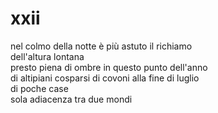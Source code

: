 # xxii

nel colmo della notte è più astuto il richiamo  
dell'altura lontana  
presto piena di ombre in questo punto dell'anno  
di altipiani cosparsi di covoni alla fine di luglio  
di poche case  
sola adiacenza tra due mondi
